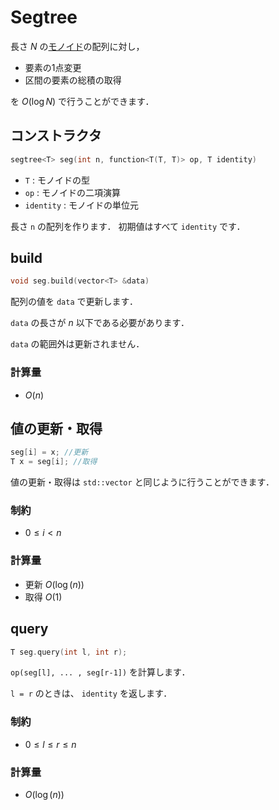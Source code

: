 # Segtree

長さ $N$ の[モノイド](https://ja.wikipedia.org/wiki/%E3%83%A2%E3%83%8E%E3%82%A4%E3%83%89)の配列に対し，

- 要素の1点変更
- 区間の要素の総積の取得

を $O(\log N)$ で行うことができます．

## コンストラクタ

```cpp
segtree<T> seg(int n, function<T(T, T)> op, T identity)
```

- `T` : モノイドの型
- `op` : モノイドの二項演算
- `identity` : モノイドの単位元

長さ `n` の配列を作ります． 初期値はすべて `identity` です．

## build

```cpp
void seg.build(vector<T> &data)
```

配列の値を `data` で更新します．

`data` の長さが $n$ 以下である必要があります．

`data` の範囲外は更新されません．

### 計算量

- $O(n)$

## 値の更新・取得

```cpp
seg[i] = x; //更新
T x = seg[i]; //取得
```

値の更新・取得は `std::vector` と同じように行うことができます．

### 制約

- $0 \leq i < n$

### 計算量

- 更新 $O(\log(n))$
- 取得 $O(1)$

## query

```cpp
T seg.query(int l, int r);
```
`op(seg[l], ... , seg[r-1])` を計算します．

`l = r` のときは、 `identity` を返します．

### 制約

- $0 \leq l \leq r \leq n$

### 計算量

- $O(\log(n))$